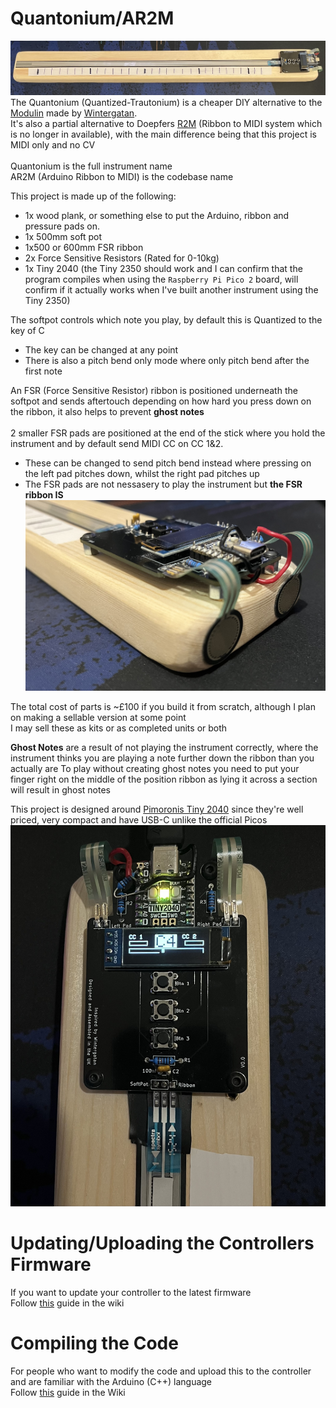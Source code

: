 # Quantonium/AR2M
![The full controller](https://github.com/CraCaNN/AR2M/blob/main/media/Quantonium.jpg)
The Quantonium (Quantized-Trautonium) is a cheaper DIY alternative to the [Modulin](https://www.youtube.com/watch?v=QaW5K85UDR0) made by [Wintergatan](https://www.youtube.com/@Wintergatan).\
It's also a partial alternative to Doepfers [R2M](https://doepfer.de/R2M.htm) (Ribbon to MIDI system which is no longer in available), with the main difference being that this project is MIDI only and no CV\
\
Quantonium is the full instrument name\
AR2M (Arduino Ribbon to MIDI) is the codebase name

This project is made up of the following:
* 1x wood plank, or something else to put the Arduino, ribbon and pressure pads on.
* 1x 500mm soft pot
* 1x500 or 600mm FSR ribbon
* 2x Force Sensitive Resistors (Rated for 0-10kg)
* 1x Tiny 2040 (the Tiny 2350 should work and I can confirm that the program compiles when using the `Raspberry Pi Pico 2` board, will confirm if it actually works when I've built another instrument using the Tiny 2350)

The softpot controls which note you play, by default this is Quantized to the key of C
- The key can be changed at any point
- There is also a pitch bend only mode where only pitch bend after the first note

An FSR (Force Sensitive Resistor) ribbon is positioned underneath the softpot and sends aftertouch depending on how hard you press down on the ribbon, it also helps to prevent **ghost notes**\
\
2 smaller FSR pads are positioned at the end of the stick where you hold the instrument and by default send MIDI CC on CC 1&2.
- These can be changed to send pitch bend instead where pressing on the left pad pitches down, whilst the right pad pitches up
- The FSR pads are not nessasery to play the instrument but **the FSR ribbon IS**
![The head of the controller with the pressure pads](https://github.com/CraCaNN/AR2M/blob/main/media/quantonium%20head%20and%20pads.jpg)

The total cost of parts is ~£100 if you build it from scratch, although I plan on making a sellable version at some point\
I may sell these as kits or as completed units or both

**Ghost Notes** are a result of not playing the instrument correctly, where the instrument thinks you are playing a note further down the ribbon than you actually are
To play without creating ghost notes you need to put your finger right on the middle of the position ribbon as lying it across a section will result in ghost notes

This project is designed around [Pimoronis Tiny 2040](https://shop.pimoroni.com/products/tiny-2040?variant=39560012300371) since they're well priced, very compact and have USB-C unlike the official Picos
![The head of the controller with an active note](https://github.com/CraCaNN/AR2M/blob/main/media/quantonium%20head.jpg)

# Updating/Uploading the Controllers Firmware
If you want to update your controller to the latest firmware\
Follow [this](https://github.com/CraCaNN/AR2M/wiki/Updating-the-controller) guide in the wiki

# Compiling the Code
For people who want to modify the code and upload this to the controller and are familiar with the Arduino (C++) language\
Follow [this](https://github.com/CraCaNN/AR2M/wiki/Compiling) guide in the Wiki
